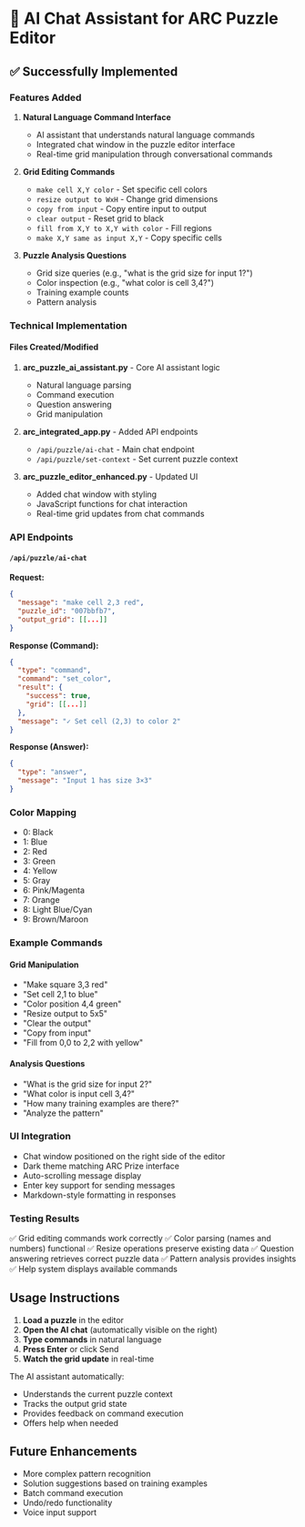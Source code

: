 # 🤖 AI Chat Assistant for ARC Puzzle Editor

## ✅ Successfully Implemented

### Features Added
1. **Natural Language Command Interface**
   - AI assistant that understands natural language commands
   - Integrated chat window in the puzzle editor interface
   - Real-time grid manipulation through conversational commands

2. **Grid Editing Commands**
   - `make cell X,Y color` - Set specific cell colors
   - `resize output to WxH` - Change grid dimensions
   - `copy from input` - Copy entire input to output
   - `clear output` - Reset grid to black
   - `fill from X,Y to X,Y with color` - Fill regions
   - `make X,Y same as input X,Y` - Copy specific cells

3. **Puzzle Analysis Questions**
   - Grid size queries (e.g., "what is the grid size for input 1?")
   - Color inspection (e.g., "what color is cell 3,4?")
   - Training example counts
   - Pattern analysis

### Technical Implementation

#### Files Created/Modified
1. **arc_puzzle_ai_assistant.py** - Core AI assistant logic
   - Natural language parsing
   - Command execution
   - Question answering
   - Grid manipulation

2. **arc_integrated_app.py** - Added API endpoints
   - `/api/puzzle/ai-chat` - Main chat endpoint
   - `/api/puzzle/set-context` - Set current puzzle context

3. **arc_puzzle_editor_enhanced.py** - Updated UI
   - Added chat window with styling
   - JavaScript functions for chat interaction
   - Real-time grid updates from chat commands

### API Endpoints

#### `/api/puzzle/ai-chat`
**Request:**
```json
{
  "message": "make cell 2,3 red",
  "puzzle_id": "007bbfb7",
  "output_grid": [[...]]
}
```

**Response (Command):**
```json
{
  "type": "command",
  "command": "set_color",
  "result": {
    "success": true,
    "grid": [[...]]
  },
  "message": "✓ Set cell (2,3) to color 2"
}
```

**Response (Answer):**
```json
{
  "type": "answer",
  "message": "Input 1 has size 3×3"
}
```

### Color Mapping
- 0: Black
- 1: Blue
- 2: Red
- 3: Green
- 4: Yellow
- 5: Gray
- 6: Pink/Magenta
- 7: Orange
- 8: Light Blue/Cyan
- 9: Brown/Maroon

### Example Commands

#### Grid Manipulation
- "Make square 3,3 red"
- "Set cell 2,1 to blue"
- "Color position 4,4 green"
- "Resize output to 5x5"
- "Clear the output"
- "Copy from input"
- "Fill from 0,0 to 2,2 with yellow"

#### Analysis Questions
- "What is the grid size for input 2?"
- "What color is input cell 3,4?"
- "How many training examples are there?"
- "Analyze the pattern"

### UI Integration
- Chat window positioned on the right side of the editor
- Dark theme matching ARC Prize interface
- Auto-scrolling message display
- Enter key support for sending messages
- Markdown-style formatting in responses

### Testing Results
✅ Grid editing commands work correctly
✅ Color parsing (names and numbers) functional
✅ Resize operations preserve existing data
✅ Question answering retrieves correct puzzle data
✅ Pattern analysis provides insights
✅ Help system displays available commands

## Usage Instructions

1. **Load a puzzle** in the editor
2. **Open the AI chat** (automatically visible on the right)
3. **Type commands** in natural language
4. **Press Enter** or click Send
5. **Watch the grid update** in real-time

The AI assistant automatically:
- Understands the current puzzle context
- Tracks the output grid state
- Provides feedback on command execution
- Offers help when needed

## Future Enhancements
- More complex pattern recognition
- Solution suggestions based on training examples
- Batch command execution
- Undo/redo functionality
- Voice input support